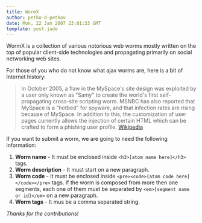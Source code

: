 ```yaml
---
title: WormX
author: petko-d-petkov
date: Mon, 22 Jan 2007 23:01:33 GMT
template: post.jade
---
```


WormX is a collection of various notorious web worms mostly written on the top of popular client-side technologies and propagating primarily on social networking web sites.

For those of you who do not know what ajax worms are, here is a bit of Internet history:

> In October 2005, a flaw in the MySpace's site design was exploited by a user only known as "Samy" to create the world's first self-propagating cross-site scripting worm. MSNBC has also reported that MySpace is a "hotbed" for spyware, and that infection rates are rising because of MySpace. In addition to this, the customization of user pages currently allows the injection of certain HTML which can be crafted to form a phishing user profile. [Wikipedia](http://en.wikipedia.org/wiki/MySpace)

If you want to submit a worm, we are going to need the following information:

1. **Worm name** - It must be enclosed inside `<h3>[atom name here]</h3>` tags.
2. **Worm description** - It must start on a new paragraph.
3. **Worm code** - It must be enclosed inside `<pre><code>[atom code here]</code></pre>` tags. If the worm is composed from more then one segments, each one of them must be separated by `<em>[segment name or id]</em>` on a new paragraph.
4. **Worm tags** - It mus be a comma separated string.

_Thanks for the contributions!_
